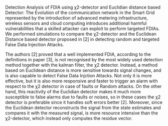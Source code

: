 Detection Analysis of FDIA using χ2-detector and Euclidian distance based Detector:
The Evolution of the communication network in the Smart Grid represented
by the introduction of advanced metering infrastructure, wireless
sensors and cloud computing introduces additional harmful vulnerabilities
that a skilled attacker can exploit to perform targeted FDIAs. We
performed simulations to compare the χ2-detector and the Euclidean Distance
based detector proposed in [2] in detecting random and targeted
False Data Injection Attacks.

The authors [2] proved that a well implemented FDIA, according
to the definitions in paper [3], is not recognised by the most widely used
detection method together with the kalman filter, the χ2 detector.
Instead, a method based on Euclidean distance is more sensitive towards signal
changes, and is also capable to detect False Data Injction Attacks.
Not only it is more effective, but it is also more responsive and faster to trigger
an alarm with respect to the χ2 detector in case of faults or Random attacks.
On the other hand, this reactivity of the Euclidian detector makes it much
more susceptible to false alarms due to faults or noises, so in these cases the χ2
detector is preferable since it handles soft errors better [2].
Moreover, since the Euclidean detector reconstructs the signal from the state
estimates and compares it with the measured signal, is more resource intensive
than the χ2-detector, which instead only computes the residue vector.
